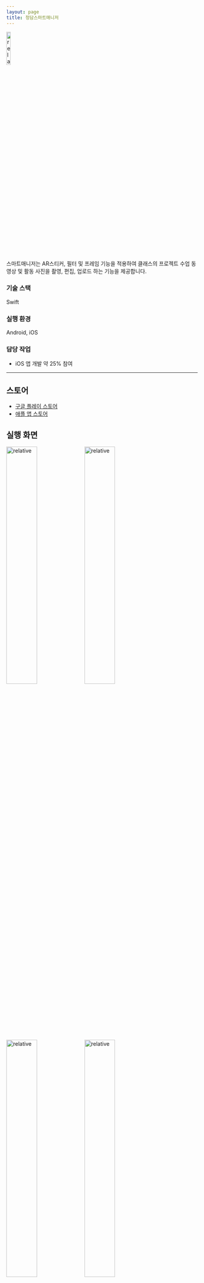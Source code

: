 ```yaml
---
layout: page
title: 청담스마트매니저
---
```


<img src='{{ "/assets/images/app/smartmanager/icon.png" | relative_url }}' alt='relative' width="15%" height="15%">  

스마트매니저는 AR스티커, 필터 및 프레임 기능을 적용하여 클래스의 프로젝트 수업 동영상 및 활동 사진을 촬영, 편집, 업로드 하는 기능을 제공합니다.  

### 기술 스택
Swift

### 실행 환경
Android, iOS  

### 담당 작업
* iOS 앱 개발 약 25% 참여  

---

## 스토어
* [구글 플레이 스토어](https://play.google.com/store/apps/details?id=com.chungdahm.ctp)
* [애플 앱 스토어](https://apps.apple.com/kr/app/%EC%B2%AD%EB%8B%B4%EC%8A%A4%EB%A7%88%ED%8A%B8%EB%A7%A4%EB%8B%88%EC%A0%80/id1488725714)

## 실행 화면
<img src='{{ "/assets/images/app/smartmanager/1.png" | relative_url }}' alt='relative' width="40%">
<img src='{{ "/assets/images/app/smartmanager/2.png" | relative_url }}' alt='relative' width="40%">

<img src='{{ "/assets/images/app/smartmanager/3.png" | relative_url }}' alt='relative' width="40%">
<img src='{{ "/assets/images/app/smartmanager/4.png" | relative_url }}' alt='relative' width="40%">